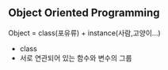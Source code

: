 Object Oriented Programming
----------------------------------
Object = class(포유류) + instance(사람,고양이...)
* class
 * 서로 연관되어 있는 함수와 변수의 그룹
